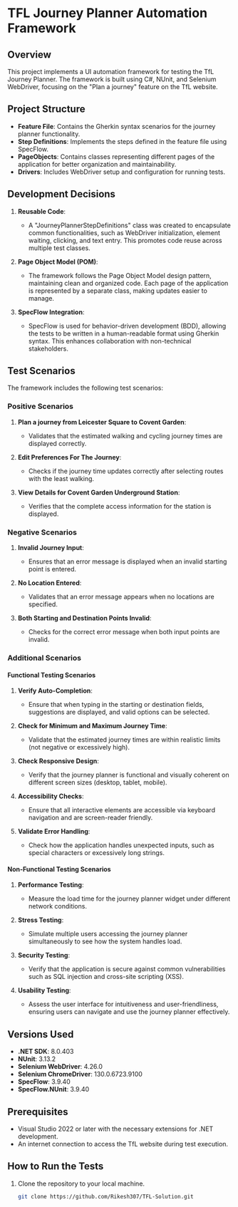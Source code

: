 # TFL Journey Planner Automation Framework

## Overview
This project implements a UI automation framework for testing the TfL Journey Planner. The framework is built using C#, NUnit, and Selenium WebDriver, focusing on the "Plan a journey" feature on the TfL website.

## Project Structure
- **Feature File**: Contains the Gherkin syntax scenarios for the journey planner functionality.
- **Step Definitions**: Implements the steps defined in the feature file using SpecFlow.
- **PageObjects**: Contains classes representing different pages of the application for better organization and maintainability.
- **Drivers**: Includes WebDriver setup and configuration for running tests.

## Development Decisions
1. **Reusable Code**: 
   - A "JourneyPlannerStepDefinitions" class was created to encapsulate common functionalities, such as WebDriver initialization, element waiting, clicking, and text entry. This promotes code reuse across multiple test classes.

2. **Page Object Model (POM)**:
   - The framework follows the Page Object Model design pattern, maintaining clean and organized code. Each page of the application is represented by a separate class, making updates easier to manage.

3. **SpecFlow Integration**:
   - SpecFlow is used for behavior-driven development (BDD), allowing the tests to be written in a human-readable format using Gherkin syntax. This enhances collaboration with non-technical stakeholders.

## Test Scenarios
The framework includes the following test scenarios:

### Positive Scenarios
1. **Plan a journey from Leicester Square to Covent Garden**:
   - Validates that the estimated walking and cycling journey times are displayed correctly.

2. **Edit Preferences For The Journey**:
   - Checks if the journey time updates correctly after selecting routes with the least walking.

3. **View Details for Covent Garden Underground Station**:
   - Verifies that the complete access information for the station is displayed.

### Negative Scenarios
1. **Invalid Journey Input**:
   - Ensures that an error message is displayed when an invalid starting point is entered.

2. **No Location Entered**:
   - Validates that an error message appears when no locations are specified.

3. **Both Starting and Destination Points Invalid**:
   - Checks for the correct error message when both input points are invalid.

### Additional Scenarios
#### Functional Testing Scenarios
1. **Verify Auto-Completion**:
   - Ensure that when typing in the starting or destination fields, suggestions are displayed, and valid options can be selected.

2. **Check for Minimum and Maximum Journey Time**:
   - Validate that the estimated journey times are within realistic limits (not negative or excessively high).

3. **Check Responsive Design**:
   - Verify that the journey planner is functional and visually coherent on different screen sizes (desktop, tablet, mobile).

4. **Accessibility Checks**:
   - Ensure that all interactive elements are accessible via keyboard navigation and are screen-reader friendly.

5. **Validate Error Handling**:
   - Check how the application handles unexpected inputs, such as special characters or excessively long strings.

#### Non-Functional Testing Scenarios
1. **Performance Testing**:
   - Measure the load time for the journey planner widget under different network conditions.

2. **Stress Testing**:
   - Simulate multiple users accessing the journey planner simultaneously to see how the system handles load.

3. **Security Testing**:
   - Verify that the application is secure against common vulnerabilities such as SQL injection and cross-site scripting (XSS).

4. **Usability Testing**:
   - Assess the user interface for intuitiveness and user-friendliness, ensuring users can navigate and use the journey planner effectively.

## Versions Used
- **.NET SDK**: 8.0.403
- **NUnit**: 3.13.2
- **Selenium WebDriver**: 4.26.0
- **Selenium ChromeDriver**: 130.0.6723.9100
- **SpecFlow**: 3.9.40
- **SpecFlow.NUnit**: 3.9.40

## Prerequisites
- Visual Studio 2022 or later with the necessary extensions for .NET development.
- An internet connection to access the TfL website during test execution.

## How to Run the Tests
1. Clone the repository to your local machine.
   ```bash
   git clone https://github.com/Rikesh307/TFL-Solution.git

